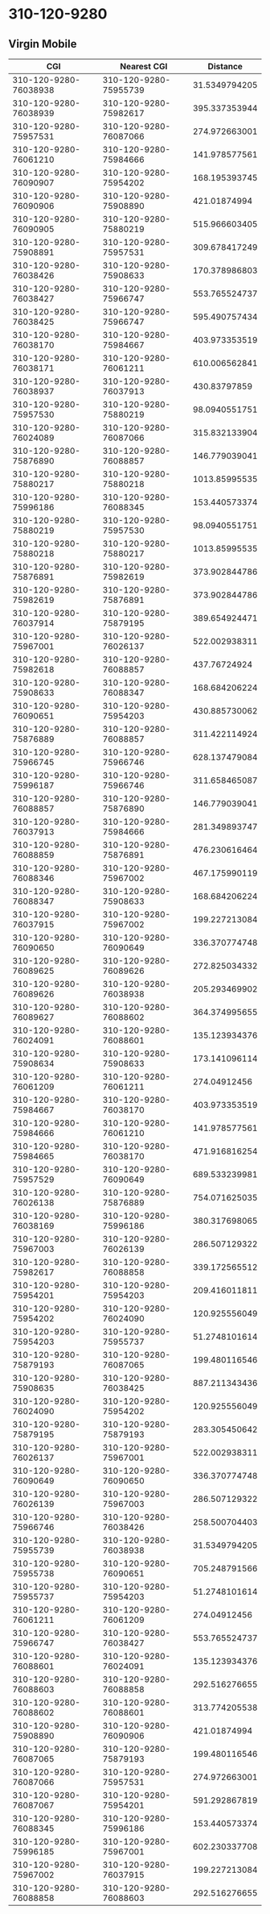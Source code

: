 # 310-120-9280
## Virgin Mobile


| CGI | Nearest CGI | Distance |
|-----|-------------|----------|
| 310-120-9280-76038938 | 310-120-9280-75955739 | 31.5349794205 |
| 310-120-9280-76038939 | 310-120-9280-75982617 | 395.337353944 |
| 310-120-9280-75957531 | 310-120-9280-76087066 | 274.972663001 |
| 310-120-9280-76061210 | 310-120-9280-75984666 | 141.978577561 |
| 310-120-9280-76090907 | 310-120-9280-75954202 | 168.195393745 |
| 310-120-9280-76090906 | 310-120-9280-75908890 | 421.01874994 |
| 310-120-9280-76090905 | 310-120-9280-75880219 | 515.966603405 |
| 310-120-9280-75908891 | 310-120-9280-75957531 | 309.678417249 |
| 310-120-9280-76038426 | 310-120-9280-75908633 | 170.378986803 |
| 310-120-9280-76038427 | 310-120-9280-75966747 | 553.765524737 |
| 310-120-9280-76038425 | 310-120-9280-75966747 | 595.490757434 |
| 310-120-9280-76038170 | 310-120-9280-75984667 | 403.973353519 |
| 310-120-9280-76038171 | 310-120-9280-76061211 | 610.006562841 |
| 310-120-9280-76038937 | 310-120-9280-76037913 | 430.83797859 |
| 310-120-9280-75957530 | 310-120-9280-75880219 | 98.0940551751 |
| 310-120-9280-76024089 | 310-120-9280-76087066 | 315.832133904 |
| 310-120-9280-75876890 | 310-120-9280-76088857 | 146.779039041 |
| 310-120-9280-75880217 | 310-120-9280-75880218 | 1013.85995535 |
| 310-120-9280-75996186 | 310-120-9280-76088345 | 153.440573374 |
| 310-120-9280-75880219 | 310-120-9280-75957530 | 98.0940551751 |
| 310-120-9280-75880218 | 310-120-9280-75880217 | 1013.85995535 |
| 310-120-9280-75876891 | 310-120-9280-75982619 | 373.902844786 |
| 310-120-9280-75982619 | 310-120-9280-75876891 | 373.902844786 |
| 310-120-9280-76037914 | 310-120-9280-75879195 | 389.654924471 |
| 310-120-9280-75967001 | 310-120-9280-76026137 | 522.002938311 |
| 310-120-9280-75982618 | 310-120-9280-76088857 | 437.76724924 |
| 310-120-9280-75908633 | 310-120-9280-76088347 | 168.684206224 |
| 310-120-9280-76090651 | 310-120-9280-75954203 | 430.885730062 |
| 310-120-9280-75876889 | 310-120-9280-76088857 | 311.422114924 |
| 310-120-9280-75966745 | 310-120-9280-75966746 | 628.137479084 |
| 310-120-9280-75996187 | 310-120-9280-75966746 | 311.658465087 |
| 310-120-9280-76088857 | 310-120-9280-75876890 | 146.779039041 |
| 310-120-9280-76037913 | 310-120-9280-75984666 | 281.349893747 |
| 310-120-9280-76088859 | 310-120-9280-75876891 | 476.230616464 |
| 310-120-9280-76088346 | 310-120-9280-75967002 | 467.175990119 |
| 310-120-9280-76088347 | 310-120-9280-75908633 | 168.684206224 |
| 310-120-9280-76037915 | 310-120-9280-75967002 | 199.227213084 |
| 310-120-9280-76090650 | 310-120-9280-76090649 | 336.370774748 |
| 310-120-9280-76089625 | 310-120-9280-76089626 | 272.825034332 |
| 310-120-9280-76089626 | 310-120-9280-76038938 | 205.293469902 |
| 310-120-9280-76089627 | 310-120-9280-76088602 | 364.374995655 |
| 310-120-9280-76024091 | 310-120-9280-76088601 | 135.123934376 |
| 310-120-9280-75908634 | 310-120-9280-75908633 | 173.141096114 |
| 310-120-9280-76061209 | 310-120-9280-76061211 | 274.04912456 |
| 310-120-9280-75984667 | 310-120-9280-76038170 | 403.973353519 |
| 310-120-9280-75984666 | 310-120-9280-76061210 | 141.978577561 |
| 310-120-9280-75984665 | 310-120-9280-76038170 | 471.916816254 |
| 310-120-9280-75957529 | 310-120-9280-76090649 | 689.533239981 |
| 310-120-9280-76026138 | 310-120-9280-75876889 | 754.071625035 |
| 310-120-9280-76038169 | 310-120-9280-75996186 | 380.317698065 |
| 310-120-9280-75967003 | 310-120-9280-76026139 | 286.507129322 |
| 310-120-9280-75982617 | 310-120-9280-76088858 | 339.172565512 |
| 310-120-9280-75954201 | 310-120-9280-75954203 | 209.416011811 |
| 310-120-9280-75954202 | 310-120-9280-76024090 | 120.925556049 |
| 310-120-9280-75954203 | 310-120-9280-75955737 | 51.2748101614 |
| 310-120-9280-75879193 | 310-120-9280-76087065 | 199.480116546 |
| 310-120-9280-75908635 | 310-120-9280-76038425 | 887.211343436 |
| 310-120-9280-76024090 | 310-120-9280-75954202 | 120.925556049 |
| 310-120-9280-75879195 | 310-120-9280-75879193 | 283.305450642 |
| 310-120-9280-76026137 | 310-120-9280-75967001 | 522.002938311 |
| 310-120-9280-76090649 | 310-120-9280-76090650 | 336.370774748 |
| 310-120-9280-76026139 | 310-120-9280-75967003 | 286.507129322 |
| 310-120-9280-75966746 | 310-120-9280-76038426 | 258.500704403 |
| 310-120-9280-75955739 | 310-120-9280-76038938 | 31.5349794205 |
| 310-120-9280-75955738 | 310-120-9280-76090651 | 705.248791566 |
| 310-120-9280-75955737 | 310-120-9280-75954203 | 51.2748101614 |
| 310-120-9280-76061211 | 310-120-9280-76061209 | 274.04912456 |
| 310-120-9280-75966747 | 310-120-9280-76038427 | 553.765524737 |
| 310-120-9280-76088601 | 310-120-9280-76024091 | 135.123934376 |
| 310-120-9280-76088603 | 310-120-9280-76088858 | 292.516276655 |
| 310-120-9280-76088602 | 310-120-9280-76088601 | 313.774205538 |
| 310-120-9280-75908890 | 310-120-9280-76090906 | 421.01874994 |
| 310-120-9280-76087065 | 310-120-9280-75879193 | 199.480116546 |
| 310-120-9280-76087066 | 310-120-9280-75957531 | 274.972663001 |
| 310-120-9280-76087067 | 310-120-9280-75954201 | 591.292867819 |
| 310-120-9280-76088345 | 310-120-9280-75996186 | 153.440573374 |
| 310-120-9280-75996185 | 310-120-9280-75967001 | 602.230337708 |
| 310-120-9280-75967002 | 310-120-9280-76037915 | 199.227213084 |
| 310-120-9280-76088858 | 310-120-9280-76088603 | 292.516276655 |
